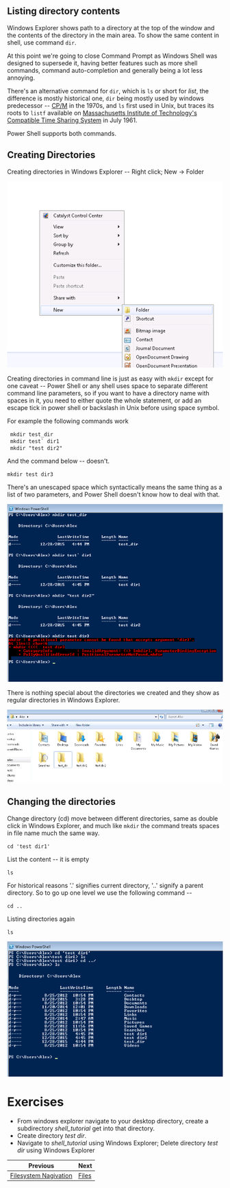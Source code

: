 ## Listing directory contents

Windows Explorer shows path to a directory at the top of the window and the contents of the directory in the main area. To show the same content in shell, use command `dir`.


At this point we're going to close Command Prompt as Windows Shell was designed to supersede it, having better features such as more shell commands, command auto-completion and generally being a lot less annoying.


There's an alternative command for `dir`, which is `ls` or short for *list*, the difference is mostly historical one, `dir` being mostly used by windows predecessor -- [CP/M](http://discordia.org.uk/px4/cpm.html) in the 1970s, and `ls` first used in Unix, but traces its roots to `listf` available on [Massachusetts Institute of Technology's Compatible Time Sharing System](http://www.tldp.org/LDP/LG/issue48/fischer.html) in July 1961.

Power Shell supports both commands.

## Creating Directories

Creating directories in Windows Explorer -- Right click; New -> Folder

![mkdir for windows explorer](screenshots/0004_windows_explorer_mkdir.png)

Creating directories in command line is just as easy with `mkdir` except for one caveat -- Power Shell or any shell uses space to separate different command line parameters, so if you want to have a directory name with spaces in it, you need to either quote the whole statement, or add an escape tick in power shell or backslash in Unix before using space symbol.


For example the following commands work

     mkdir test_dir
     mkdir test` dir1
     mkdir "test dir2"

And the command below -- doesn't.

    mkdir test dir3

There's an unescaped space which syntactically means the same thing as a list of two parameters, and Power Shell doesn't know how to deal with that.


![mkidr shell examples](screenshots/0005_mkdir_examples.png)

There is nothing special about the directories we created and they show as regular directories in Windows Explorer.

![Newly created directories shown in windows explorer](screenshots/0006_dirs_windows_explorer.png)

## Changing the directories

Change directory (cd) move between different directories, same as double click in Windows Explorer, and much like `mkdir` the command treats spaces in file name much the same way.

    cd 'test dir1'

List the content -- it is empty

    ls

For historical reasons '.' signifies current directory, '..' signify a parent directory. So to go up one level we use the following command --

    cd ..

Listing directories again

    ls


![Changing directories command](screenshots/0007_cd.png)


# Exercises

* From windows explorer navigate to your desktop directory, create a subdirectory *shell_tutorial* get into that directory.
* Create directory *test dir*.
* Navigate to *shell_tutorial* using Windows Explorer; Delete directory *test dir* using Windows Explorer


|Previous|Next|
|--------|----|
|[Filesystem Nagivation](0002_filesystem_navigation.md)|[Files](0004_files.md)|